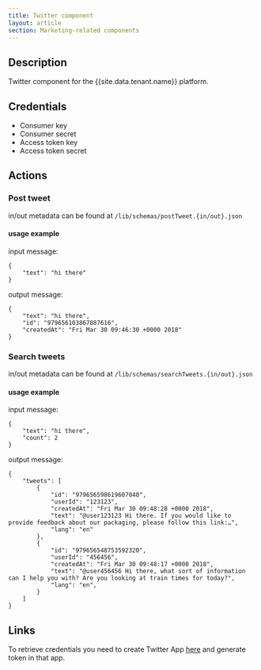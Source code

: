 ```yaml
---
title: Twitter component
layout: article
section: Marketing-related components
---
```



## Description
Twitter component for the {{site.data.tenant.name}} platform.

## Credentials
 - Consumer key
 - Consumer secret
 - Access token key
 - Access token secret

## Actions

### Post tweet
in/out metadata can be found at `/lib/schemas/postTweet.{in/out}.json`

#### usage example
input message:
```
{
    "text": "hi there"
}
```
output message:
```
{
    "text": "hi there",
    "id": "979656103867887616",
    "createdAt": "Fri Mar 30 09:46:30 +0000 2018"
}
```
### Search tweets
in/out metadata can be found at `/lib/schemas/searchTweets.{in/out}.json`

#### usage example
input message:
```
{
    "text": "hi there",
    "count": 2
}
```
output message:
```
{
	"tweets": [
		{
            "id": "979656598619607040",
            "userId": "123123",
            "createdAt": "Fri Mar 30 09:48:28 +0000 2018",
            "text": "@user123123 Hi there. If you would like to provide feedback about our packaging, please follow this link:…",
			"lang": "en"
		},
		{
            "id": "979656548753592320",
            "userId": "456456",
            "createdAt": "Fri Mar 30 09:48:17 +0000 2018",
            "text": "@user456456 Hi there, what sort of information can I help you with? Are you looking at train times for today?",
			"lang": "en",
		}
	]
}
```

## Links

To retrieve credentials you need to create Twitter App [here](https://apps.twitter.com/) and generate token in that app.
